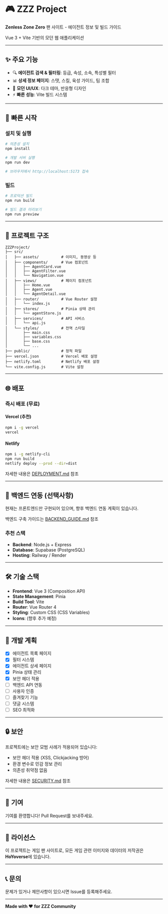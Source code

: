 # 🎮 ZZZ Project

**Zenless Zone Zero** 팬 사이트 - 에이전트 정보 및 빌드 가이드

Vue 3 + Vite 기반의 모던 웹 애플리케이션

---

## ✨ 주요 기능

- 🔍 **에이전트 검색 & 필터링**: 등급, 속성, 소속, 특성별 필터
- 📊 **상세 정보 페이지**: 스탯, 스킬, 육성 가이드, 팀 조합
- 🎨 **모던 UI/UX**: 다크 테마, 반응형 디자인
- ⚡ **빠른 성능**: Vite 빌드 시스템

---

## 🚀 빠른 시작

### 설치 및 실행

```bash
# 의존성 설치
npm install

# 개발 서버 실행
npm run dev

# 브라우저에서 http://localhost:5173 접속
```

### 빌드

```bash
# 프로덕션 빌드
npm run build

# 빌드 결과 미리보기
npm run preview
```

---

## 📁 프로젝트 구조

```
ZZZProject/
├── src/
│   ├── assets/          # 이미지, 동영상 등
│   ├── components/      # Vue 컴포넌트
│   │   ├── AgentCard.vue
│   │   ├── AgentFilter.vue
│   │   └── Navigation.vue
│   ├── views/           # 페이지 컴포넌트
│   │   ├── Home.vue
│   │   ├── Agent.vue
│   │   └── AgentDetail.vue
│   ├── router/          # Vue Router 설정
│   │   └── index.js
│   ├── stores/          # Pinia 상태 관리
│   │   └── agentStore.js
│   ├── services/        # API 서비스
│   │   └── api.js
│   └── styles/          # 전역 스타일
│       ├── main.css
│       ├── variables.css
│       ├── base.css
│       └── ...
├── public/              # 정적 파일
├── vercel.json          # Vercel 배포 설정
├── netlify.toml         # Netlify 배포 설정
└── vite.config.js       # Vite 설정
```

---

## 🌐 배포

### 즉시 배포 (무료)

#### Vercel (추천)
```bash
npm i -g vercel
vercel
```

#### Netlify
```bash
npm i -g netlify-cli
npm run build
netlify deploy --prod --dir=dist
```

자세한 내용은 [DEPLOYMENT.md](./DEPLOYMENT.md) 참조

---

## 🔧 백엔드 연동 (선택사항)

현재는 프론트엔드만 구현되어 있으며, 향후 백엔드 연동 계획이 있습니다.

백엔드 구축 가이드는 [BACKEND_GUIDE.md](./BACKEND_GUIDE.md) 참조

### 추천 스택
- **Backend**: Node.js + Express
- **Database**: Supabase (PostgreSQL)
- **Hosting**: Railway / Render

---

## 🛠️ 기술 스택

- **Frontend**: Vue 3 (Composition API)
- **State Management**: Pinia
- **Build Tool**: Vite
- **Router**: Vue Router 4
- **Styling**: Custom CSS (CSS Variables)
- **Icons**: (향후 추가 예정)

---

## 📝 개발 계획

- [x] 에이전트 목록 페이지
- [x] 필터 시스템
- [x] 에이전트 상세 페이지
- [x] Pinia 상태 관리
- [x] 보안 헤더 적용
- [ ] 백엔드 API 연동
- [ ] 사용자 인증
- [ ] 즐겨찾기 기능
- [ ] 댓글 시스템
- [ ] SEO 최적화

---

## 🔒 보안

프로젝트에는 보안 모범 사례가 적용되어 있습니다:
- 보안 헤더 적용 (XSS, Clickjacking 방어)
- 환경 변수로 민감 정보 관리
- 의존성 취약점 없음

자세한 내용은 [SECURITY.md](./SECURITY.md) 참조

---

## 🤝 기여

기여를 환영합니다! Pull Request를 보내주세요.

---

## 📄 라이선스

이 프로젝트는 게임 팬 사이트로, 모든 게임 관련 이미지와 데이터의 저작권은 **HoYoverse**에 있습니다.

---

## 📞 문의

문제가 있거나 제안사항이 있으시면 Issue를 등록해주세요.

---

**Made with ❤️ for ZZZ Community**
